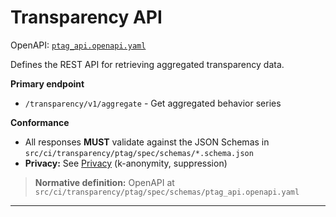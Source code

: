 # Transparency API

OpenAPI: [`ptag_api.openapi.yaml`](../../src/ci/transparency/ptag/spec/schemas/ptag_api.openapi.yaml)

Defines the REST API for retrieving aggregated transparency data.

**Primary endpoint**
- `/transparency/v1/aggregate` - Get aggregated behavior series

**Conformance**
- All responses **MUST** validate against the JSON Schemas in `src/ci/transparency/ptag/spec/schemas/*.schema.json`
- **Privacy:** See [Privacy](../privacy.md) (k-anonymity, suppression)

> **Normative definition:** OpenAPI at `src/ci/transparency/ptag/spec/schemas/ptag_api.openapi.yaml`

---
